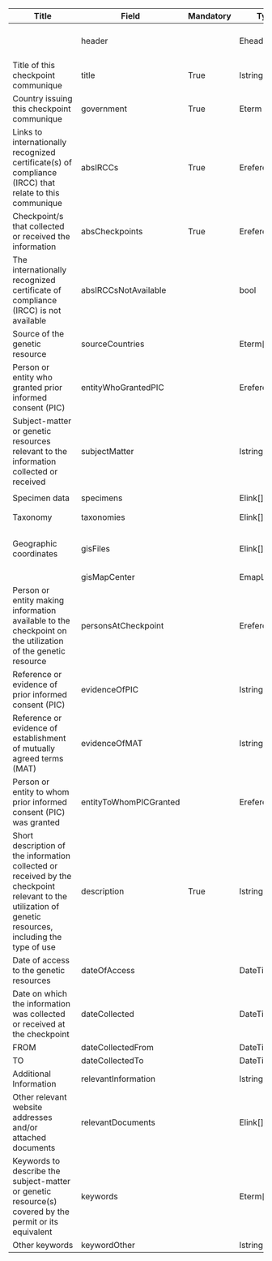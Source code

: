 <table class="schema-table" style="table-layout: fixed; width: 100%;">
  <thead>
    <tr>
      <th>Title</th>
      <th>Field</th>
      <th>Mandatory</th>
      <th>Type</th>
      <th>Example</th>
    </tr>
  </thead>
  <tbody>
    <tr>
      <td></td>
      <td>header</td>
      <td></td>
      <td>Eheader</td>
      <td><code>{ "identifier": "63B9CA56-9D43-E877-2A96-2C95986522D5", "schema": "absCheckpointCommunique", "languages": ["en"] }</code></td>
    </tr>
    <tr>
      <td>Title of this checkpoint communique</td>
      <td>title</td>
      <td>True</td>
      <td>lstring</td>
      <td><code>{ "en": "Test Title" }</code></td>
    </tr>
    <tr>
      <td>Country issuing this checkpoint communique</td>
      <td>government</td>
      <td>True</td>
      <td>Eterm</td>
      <td><code>{ "identifier": "af" }</code></td>
    </tr>
    <tr>
      <td>Links to internationally recognized certificate(s) of compliance (IRCC) that relate to this communique</td>
      <td>absIRCCs</td>
      <td>True</td>
      <td>Ereference[]</td>
      <td><code>[ { "identifier": "CB51626B-CF45-2AA0-3A24-459669DDCC34@1" } ]</code></td>
    </tr>
    <tr>
      <td>Checkpoint/s that collected or received the information</td>
      <td>absCheckpoints</td>
      <td>True</td>
      <td>Ereference[]</td>
      <td><code>[ { "identifier": "3E387C20-E70C-997B-EABB-BC4C9A1E142F@1" } ]</code></td>
    </tr>
    <tr>
      <td>The internationally recognized certificate of compliance (IRCC) is not available</td>
      <td>absIRCCsNotAvailable</td>
      <td></td>
      <td>bool</td>
      <td><code>True</code></td>
    </tr>
    <tr>
      <td>Source of the genetic resource</td>
      <td>sourceCountries</td>
      <td></td>
      <td>Eterm[]</td>
      <td><code>[ { "identifier": "af" } ]</code></td>
    </tr>
    <tr>
      <td>Person or entity who granted prior informed consent (PIC)</td>
      <td>entityWhoGrantedPIC</td>
      <td></td>
      <td>Ereference</td>
      <td><code>{ "identifier": "DECLARE-ORGANISATION_19584_20241007134350919@1" }</code></td>
    </tr>
    <tr>
      <td>Subject-matter or genetic resources relevant to the information collected or received</td>
      <td>subjectMatter</td>
      <td></td>
      <td>lstring</td>
      <td><code>{ "en": "&lt;div&gt;&lt;!--block--&gt;Test Info&lt;/div&gt;" }</code></td>
    </tr>
    <tr>
      <td>Specimen data</td>
      <td>specimens</td>
      <td></td>
      <td>Elink[]</td>
      <td><code>[ { "url": "https://www.google.com", "name": "Google", "language": "en" } ]</code></td>
    </tr>
    <tr>
      <td>Taxonomy</td>
      <td>taxonomies</td>
      <td></td>
      <td>Elink[]</td>
      <td><code>[ { "url": "https://www.google.com", "name": "Google", "language": "en" } ]</code></td>
    </tr>
    <tr>
      <td>Geographic coordinates</td>
      <td>gisFiles</td>
      <td></td>
      <td>Elink[]</td>
      <td><code>[ { "url": "/api/v2013/documents/63B9CA56-9D43-E877-2A96-2C95986522D5/attachments/615856/test.json", "name": "test.json", "tag": "Test Tag", "language": "en" } ]</code></td>
    </tr>
    <tr>
      <td></td>
      <td>gisMapCenter</td>
      <td></td>
      <td>EmapLocation</td>
      <td></td>
    </tr>
    <tr>
      <td>Person or entity making information available to the checkpoint on the utilization of the genetic resource</td>
      <td>personsAtCheckpoint</td>
      <td></td>
      <td>Ereference[]</td>
      <td><code>[ { "identifier": "DECLARE-ORGANISATION_19584_20241007134350919@1" } ]</code></td>
    </tr>
    <tr>
      <td>Reference or evidence of prior informed consent (PIC)</td>
      <td>evidenceOfPIC</td>
      <td></td>
      <td>lstring</td>
      <td><code>{ "en": "&lt;div&gt;&lt;!--block--&gt;Test Info&lt;/div&gt;" }</code></td>
    </tr>
    <tr>
      <td>Reference or evidence of establishment of mutually agreed terms (MAT)</td>
      <td>evidenceOfMAT</td>
      <td></td>
      <td>lstring</td>
      <td><code>{ "en": "&lt;div&gt;&lt;!--block--&gt;Test Info&lt;/div&gt;" }</code></td>
    </tr>
    <tr>
      <td>Person or entity to whom prior informed consent (PIC) was granted</td>
      <td>entityToWhomPICGranted</td>
      <td></td>
      <td>Ereference</td>
      <td><code>{ "identifier": "DECLARE-ORGANISATION_19584_20241007134350919@1" }</code></td>
    </tr>
    <tr>
      <td>Short description of the information collected or received by the checkpoint relevant to the utilization of genetic resources, including the type of use</td>
      <td>description</td>
      <td>True</td>
      <td>lstring</td>
      <td><code>{ "en": "&lt;div&gt;&lt;!--block--&gt;Test Info&lt;/div&gt;" }</code></td>
    </tr>
    <tr>
      <td>Date of access to the genetic resources</td>
      <td>dateOfAccess</td>
      <td></td>
      <td>DateTime</td>
      <td><code>2024-10-24</code></td>
    </tr>
    <tr>
      <td>Date on which the information was collected or received at the checkpoint</td>
      <td>dateCollected</td>
      <td></td>
      <td>DateTime</td>
      <td><code>2024-10-26</code></td>
    </tr>
    <tr>
      <td>FROM</td>
      <td>dateCollectedFrom</td>
      <td></td>
      <td>DateTime</td>
      <td><code>2024-10-01</code></td>
    </tr>
    <tr>
      <td>TO</td>
      <td>dateCollectedTo</td>
      <td></td>
      <td>DateTime</td>
      <td><code>2024-10-23</code></td>
    </tr>
    <tr>
      <td>Additional Information</td>
      <td>relevantInformation</td>
      <td></td>
      <td>lstring</td>
      <td><code>{ "en": "&lt;div&gt;&lt;!--block--&gt;Test Info&lt;/div&gt;" }</code></td>
    </tr>
    <tr>
      <td>Other relevant website addresses and/or attached documents</td>
      <td>relevantDocuments</td>
      <td></td>
      <td>Elink[]</td>
      <td><code>[ { "url": "https://www.google.com", "name": "Google", "language": "en" } ]</code></td>
    </tr>
    <tr>
      <td>Keywords to describe the subject-matter or genetic resource(s) covered by the permit or its equivalent</td>
      <td>keywords</td>
      <td></td>
      <td>Eterm[]</td>
      <td><code>[ { "identifier": "term-id-1" }, { "identifier": "term-id-2" } ]</code></td>
    </tr>
    <tr>
      <td>Other keywords </td>
      <td>keywordOther</td>
      <td></td>
      <td>lstring</td>
      <td><code>{ "en": "Test Keywords" }</code></td>
    </tr>
  </tbody>
</table>
